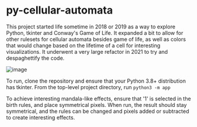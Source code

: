 # py-cellular-automata

This project started life sometime in 2018 or 2019 as a way to explore Python, tkinter and Conway's Game of Life.
It expanded a bit to allow for other rulesets for cellular automata besides game of life, as well as colors that would change based on the lifetime of a cell for interesting visualizations. It underwent a very large refactor in 2021 to try and despaghettify the code.

![image](https://user-images.githubusercontent.com/45133114/133729513-750e3b43-0861-4eaf-8cf0-4c15d5fd9e68.png)

To run, clone the repository and ensure that your Python 3.8+ distribution has tkinter. From the top-level project directory, run `python3 -m app`

To achieve interesting mandala-like effects, ensure that '1' is selected in the birth rules, and place symmetrical pixels. When run, the result should stay symmetrical, and the rules can be changed and pixels added or subtracted to create interesting effects.
